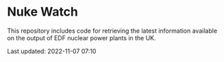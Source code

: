 # Nuke Watch

This repository includes code for retrieving the latest information available on the output of EDF nuclear power plants in the UK.

Last updated: 2022-11-07 07:10
